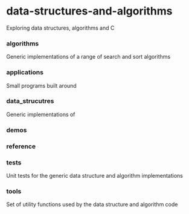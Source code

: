 # data-structures-and-algorithms

Exploring data structures, algorithms and C

### algorithms

Generic implementations of a range of search and sort algorithms

### applications

Small programs built around 

### data_strucutres

Generic implementations of


### demos


### reference


### tests

Unit tests for the generic data structure and algorithm implementations


### tools

Set of utility functions used by the data structure and algorithm code
